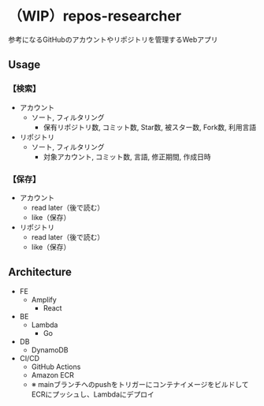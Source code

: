 # （WIP）repos-researcher
参考になるGitHubのアカウントやリポジトリを管理するWebアプリ

## Usage
### 【検索】
* アカウント
    * ソート, フィルタリング
        * 保有リポジトリ数, コミット数, Star数, 被スター数, Fork数, 利用言語
* リポジトリ
    * ソート, フィルタリング
        * 対象アカウント, コミット数, 言語, 修正期間, 作成日時
### 【保存】
*  アカウント
    * read later（後で読む）
    * like（保存）
*  リポジトリ
    * read later（後で読む）
    * like（保存）

## Architecture
* FE
    * Amplify
        * React
* BE
    * Lambda
        * Go
* DB
    * DynamoDB
* CI/CD
    * GitHub Actions
    * Amazon ECR
    * ※ mainブランチへのpushをトリガーにコンテナイメージをビルドしてECRにプッシュし、Lambdaにデプロイ